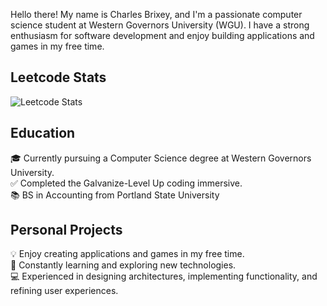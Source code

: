 Hello there! My name is Charles Brixey, and I'm a passionate computer science student at Western Governors University (WGU). I have a strong enthusiasm for software development and enjoy building applications and games in my free time.

## Leetcode Stats
![Leetcode Stats](https://leetcard.jacoblin.cool/Brixsta)

## Education
🎓 Currently pursuing a Computer Science degree at Western Governors University.<br />
✅ Completed the Galvanize-Level Up coding immersive.<br />
📚 BS in Accounting from Portland State University

## Personal Projects
💡 Enjoy creating applications and games in my free time.<br />
🌱 Constantly learning and exploring new technologies.<br />
💻 Experienced in designing architectures, implementing functionality, and refining user experiences.
